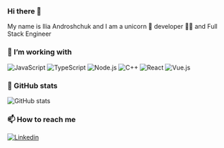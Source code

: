 ### Hi there 👋

My name is Ilia Androshchuk and I am a unicorn 🦄 developer 👨‍💻 and Full Stack Engineer

### 🔭 I’m working with

<p>
  <img alt="JavaScript" src="https://img.shields.io/badge/JavaScript-F7DF1E?logo=JavaScript&logoColor=white&style=for-the-badge" />
  <img alt="TypeScript" src="https://img.shields.io/badge/TypeScript-3178C6?logo=TypeScript&logoColor=white&style=for-the-badge" />
  <img alt="Node.js" src="https://img.shields.io/badge/Node.js-339933?logo=Node.js&logoColor=white&style=for-the-badge" />
  <img alt="C++" src="https://img.shields.io/badge/C++-00599C?logo=CPlusPlus&logoColor=white&style=for-the-badge" />
  <img alt="React" src="https://img.shields.io/badge/React-61DAFB?logo=React&logoColor=white&style=for-the-badge" />
  <img alt="Vue.js" src="https://img.shields.io/badge/Vue.js-4FC08D?logo=Vue.js&logoColor=white&style=for-the-badge" />
</p>

### 🌱 GitHub stats

![GitHub stats](https://github-readme-stats.vercel.app/api?username=an7e&show_icons=true&theme=tokyonight)

### 📫 How to reach me
<p>
  <a href="https://www.linkedin.com/in/ilia-androshchuk/">
    <img alt="Linkedin" src="https://img.shields.io/badge/linkedin-0077B5?logo=linkedin&logoColor=white&style=for-the-badge" />
  </a>
</p>
